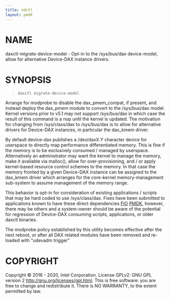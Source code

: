 ```yaml
---
title: ndctl
layout: pmdk
---
```


NAME
====

daxctl-migrate-device-model - Opt-in to the /sys/bus/dax device-model,
allow for alternative Device-DAX instance drivers.

SYNOPSIS
========

>     daxctl migrate-device-model

Arrange for modprobe to disable the dax\_pmem\_compat, if present, and
instead deploy the dax\_pmem module to convert to the /sys/bus/dax
model. Kernel versions prior to v5.1 may not support /sys/bus/dax in
which case the result of this command is a nop until the kernel is
updated. The motivation for changing from /sys/class/dax to /sys/bus/dax
is to allow for alternative drivers for Device-DAX instances, in
particular the dax\_kmem driver.

By default device-dax publishes a /dev/daxX.Y character device for
userspace to directly map performance differentiated memory. This is
fine if the memory is to be exclusively consumed / managed by userspace.
Alternatively an administrator may want the kernel to manage the memory,
make it available via malloc(), allow for over-provisioning, and / or
apply kernel-based resource control schemes to the memory. In that case
the memory fronted by a given Device-DAX instance can be assigned to the
dax\_kmem driver which arranges for the core-kernel memory-management
sub-system to assume management of the memory range.

This behavior is opt-in for consideration of existing applications /
scripts that may be hard coded to use /sys/class/dax. Fixes have been
submitted to applications known to have these direct dependencies
[FIO](http://git.kernel.dk/cgit/fio/commit/?id=b08e7d6b18b4)
[PMDK](https://github.com/pmem/pmdk/commit/91bc8620884e), however, there
may be others and a system-owner should be aware of the potential for
regression of Device-DAX consuming scripts, applications, or older
daxctl binaries.

The modprobe policy established by this utility becomes effective after
the next reboot, or after all DAX related modules have been removed and
re-loaded with "udevadm trigger"

COPYRIGHT
=========

Copyright © 2016 - 2020, Intel Corporation. License GPLv2: GNU GPL
version 2 <http://gnu.org/licenses/gpl.html>. This is free software: you
are free to change and redistribute it. There is NO WARRANTY, to the
extent permitted by law.
